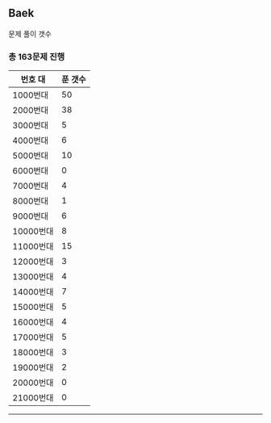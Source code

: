 ## Baek

문제 풀이 갯수

### 총 163문제 진행

번호 대 | 푼 갯수
--------- | -------
1000번대 | 50
2000번대 | 38
3000번대 | 5
4000번대 | 6
5000번대 | 10
6000번대 | 0
7000번대 | 4
8000번대 | 1
9000번대 | 6
10000번대 | 8
11000번대 | 15
12000번대 | 3
13000번대 | 4
14000번대 | 7
15000번대 | 5
16000번대 | 4
17000번대 | 5
18000번대 | 3
19000번대 | 2
20000번대 | 0
21000번대 | 0

---
